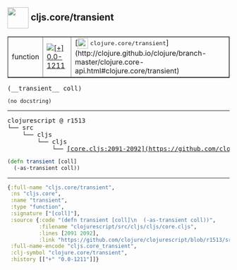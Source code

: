 ## <img width="48px" valign="middle" src="http://i.imgur.com/Hi20huC.png"> cljs.core/transient

 <table border="1">
<tr>
<td>function</td>
<td><a href="https://github.com/cljsinfo/api-refs/tree/0.0-1211"><img valign="middle" alt="[+] 0.0-1211" src="https://img.shields.io/badge/+-0.0--1211-lightgrey.svg"></a> </td>
<td>
[<img height="24px" valign="middle" src="http://i.imgur.com/1GjPKvB.png"> <samp>clojure.core/transient</samp>](http://clojure.github.io/clojure/branch-master/clojure.core-api.html#clojure.core/transient)
</td>
</tr>
</table>

 <samp>
(__transient__ coll)<br>
</samp>

```
(no docstring)
```

---

 <pre>
clojurescript @ r1513
└── src
    └── cljs
        └── cljs
            └── <ins>[core.cljs:2091-2092](https://github.com/clojure/clojurescript/blob/r1513/src/cljs/cljs/core.cljs#L2091-L2092)</ins>
</pre>

```clj
(defn transient [coll]
  (-as-transient coll))
```


---

```clj
{:full-name "cljs.core/transient",
 :ns "cljs.core",
 :name "transient",
 :type "function",
 :signature ["[coll]"],
 :source {:code "(defn transient [coll]\n  (-as-transient coll))",
          :filename "clojurescript/src/cljs/cljs/core.cljs",
          :lines [2091 2092],
          :link "https://github.com/clojure/clojurescript/blob/r1513/src/cljs/cljs/core.cljs#L2091-L2092"},
 :full-name-encode "cljs.core_transient",
 :clj-symbol "clojure.core/transient",
 :history [["+" "0.0-1211"]]}

```
